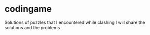 # codingame
Solutions of puzzles that I encountered while clashing
I will share the solutions and the problems
